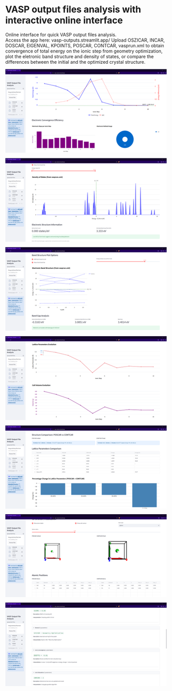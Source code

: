 # VASP output files analysis with interactive online interface
Online interface for quick VASP output files analysis.  
Access the app here: vasp-outputs.streamlit.app/
Upload OSZICAR, INCAR, DOSCAR, EIGENVAL, KPOINTS, POSCAR, CONTCAR, vasprun.xml to obtain convergence of total energy on the ionic step from geometry optimization, plot the eletronic band structure and density of states, or compare the differences between the initial and the optimized crystal structure.

![oszicar](images/1.png)

![density of states](images/2.png)

![electronic band structure](images/3.png)

![lattice parameters changes](images/4.png)

![POSCAR vs CONTCAR 1](images/5.png)

![POSCAR vs CONTCAR 2](images/6.png)

![INCAR](images/7.png)

